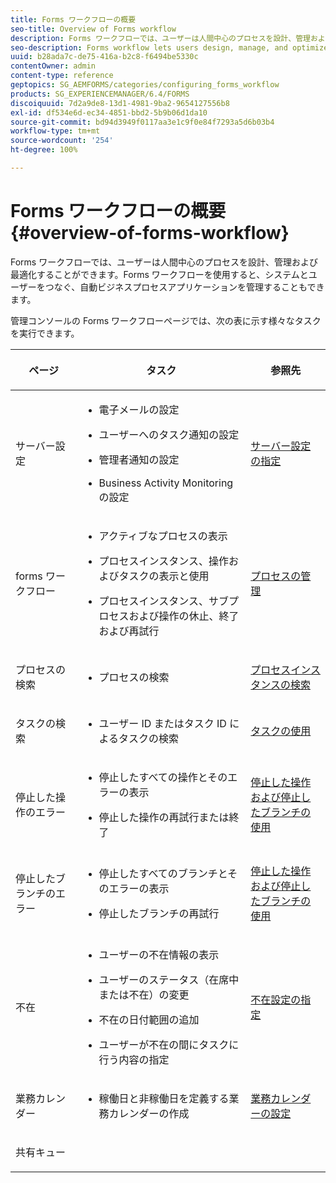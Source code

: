 ```yaml
---
title: Forms ワークフローの概要
seo-title: Overview of Forms workflow
description: Forms ワークフローでは、ユーザーは人間中心のプロセスを設計、管理および最適化することができます。Forms ワークフローを使用すると、システムとユーザーをつなぐ、自動ビジネスプロセスアプリケーションを管理することもできます。
seo-description: Forms workflow lets users design, manage, and optimize human-centric processes. Using forms workflow, users can also manage automated business-process applications that connect systems and people.
uuid: b28ada7c-de75-416a-b2c8-f6494be5330c
contentOwner: admin
content-type: reference
geptopics: SG_AEMFORMS/categories/configuring_forms_workflow
products: SG_EXPERIENCEMANAGER/6.4/FORMS
discoiquuid: 7d2a9de8-13d1-4981-9ba2-9654127556b8
exl-id: df534e6d-ec34-4851-bbd2-5b9b06d1da10
source-git-commit: bd94d3949f0117aa3e1c9f0e84f7293a5d6b03b4
workflow-type: tm+mt
source-wordcount: '254'
ht-degree: 100%

---
```


# Forms ワークフローの概要 {#overview-of-forms-workflow}

Forms ワークフローでは、ユーザーは人間中心のプロセスを設計、管理および最適化することができます。Forms ワークフローを使用すると、システムとユーザーをつなぐ、自動ビジネスプロセスアプリケーションを管理することもできます。

管理コンソールの Forms ワークフローページでは、次の表に示す様々なタスクを実行できます。

<table>
 <thead>
  <tr>
   <th><p>ページ</p></th> 
   <th><p>タスク</p></th> 
   <th><p>参照先</p></th> 
  </tr> 
 </thead> 
 <tbody>
  <tr>
   <td><p>サーバー設定</p></td> 
   <td>
    <ul>
     <li><p>電子メールの設定</p></li>
     <li><p>ユーザーへのタスク通知の設定</p></li>
     <li><p>管理者通知の設定</p></li>
     <li><p>Business Activity Monitoring の設定 </p></li>
    </ul></td> 
   <td><p><a href="/help/forms/using/admin-help/configuring-server-settings.md#configuring-server-settings">サーバー設定の指定</a></p></td> 
  </tr> 
  <tr>
   <td><p>forms ワークフロー</p></td> 
   <td>
    <ul>
     <li><p>アクティブなプロセスの表示</p></li>
     <li><p>プロセスインスタンス、操作およびタスクの表示と使用</p></li>
     <li><p>プロセスインスタンス、サブプロセスおよび操作の休止、終了および再試行</p></li>
    </ul></td> 
   <td><p><a href="/help/forms/using/admin-help/processes.md#managing-processes">プロセスの管理</a></p></td> 
  </tr> 
  <tr>
   <td><p>プロセスの検索</p></td> 
   <td>
    <ul>
     <li><p>プロセスの検索</p></li>
    </ul></td> 
   <td><p><a href="/help/forms/using/admin-help/searching-process-instances.md#searching-for-process-instances">プロセスインスタンスの検索</a></p></td> 
  </tr> 
  <tr>
   <td><p>タスクの検索</p></td> 
   <td>
    <ul>
     <li><p>ユーザー ID またはタスク ID によるタスクの検索</p></li>
    </ul></td> 
   <td><p><a href="/help/forms/using/admin-help/tasks.md#working-with-tasks">タスクの使用</a></p></td> 
  </tr> 
  <tr>
   <td><p>停止した操作のエラー</p></td> 
   <td>
    <ul>
     <li><p>停止したすべての操作とそのエラーの表示</p></li>
     <li><p>停止した操作の再試行または終了</p></li>
    </ul></td> 
   <td><p><a href="/help/forms/using/admin-help/stalled-operations-branches.md#working-with-stalled-operations-and-branches">停止した操作および停止したブランチの使用</a></p></td> 
  </tr> 
  <tr>
   <td><p>停止したブランチのエラー</p></td> 
   <td>
    <ul>
     <li><p>停止したすべてのブランチとそのエラーの表示</p></li>
     <li><p>停止したブランチの再試行</p></li>
    </ul></td> 
   <td><p><a href="/help/forms/using/admin-help/stalled-operations-branches.md#working-with-stalled-operations-and-branches">停止した操作および停止したブランチの使用</a></p></td> 
  </tr> 
  <tr>
   <td><p>不在</p></td> 
   <td>
    <ul>
     <li><p>ユーザーの不在情報の表示</p></li>
     <li><p>ユーザーのステータス（在席中または不在）の変更</p></li>
     <li><p>不在の日付範囲の追加 </p></li>
     <li><p>ユーザーが不在の間にタスクに行う内容の指定</p></li>
    </ul></td> 
   <td><p><a href="/help/forms/using/admin-help/configuring-out-office-settings.md#configuring-out-of-office-settings">不在設定の指定</a></p></td> 
  </tr> 
  <tr>
   <td><p>業務カレンダー</p></td> 
   <td>
    <ul>
     <li><p>稼働日と非稼働日を定義する業務カレンダーの作成</p></li>
    </ul></td> 
   <td><p><a href="/help/forms/using/admin-help/configuring-business-calendars.md#configuring-business-calendars">業務カレンダーの設定</a></p></td> 
  </tr> 
  <tr>
   <td><p>共有キュー</p></td> 
   <td><p></p></td> 
   <td><p></p></td> 
  </tr> 
 </tbody> 
</table>
